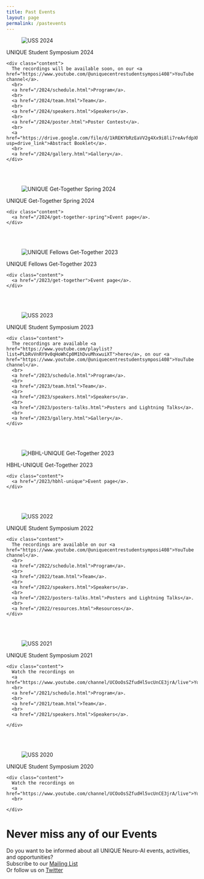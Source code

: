 ```yaml
---
title: Past Events
layout: page
permalink: /pastevents
---
```


<div class="card">
  <div class="card-image">
    <figure class="image is-5by2">
      <img src="/assets/img/USS2024/banner.png" alt="USS 2024">
    </figure>
  </div>
  <div class="card-content">
    <div class="media">
      <div class="media-content">
        <p class="title is-4">UNIQUE Student Symposium 2024</p>
      </div>
    </div>

    <div class="content">
      The recordings will be available soon, on our <a href="https://www.youtube.com/@uniquecentrestudentsymposi408">YouTube channel</a>.
      <br>
      <a href="/2024/schedule.html">Program</a>.
      <br>
      <a href="/2024/team.html">Team</a>.
      <br>
      <a href="/2024/speakers.html">Speakers</a>.
      <br>
      <a href="/2024/poster.html">Poster Contest</a>.
      <br>
      <a href="https://drive.google.com/file/d/1kREKYbRzEaVV2g4Xx9i8li7reAvfdpXR/view?usp=drive_link">Abstract Booklet</a>.
      <br>
      <a href="/2024/gallery.html">Gallery</a>.
    </div>
  </div>
</div>

<br>
<br>

<div class="card">
  <div class="card-image">
    <figure class="image is-5by2">
      <img src="/assets/img/UNIQUE_Get-Together_Spring_2024.png" alt="UNIQUE Get-Together Spring 2024">
    </figure>
  </div>
  <div class="card-content">
    <div class="media">
      <div class="media-content">
        <p class="title is-4">UNIQUE Get-Together Spring 2024</p>
      </div>
    </div>

    <div class="content">
      <a href="/2024/get-together-spring">Event page</a>.
    </div>
  </div>
</div>

<br>
<br>

<div class="card">
  <div class="card-image">
    <figure class="image is-5by2">
      <img src="/assets/img/UNIQUE_Fellows_Get-Together_2023.png" alt="UNIQUE Fellows Get-Together 2023">
    </figure>
  </div>
  <div class="card-content">
    <div class="media">
      <div class="media-content">
        <p class="title is-4">UNIQUE Fellows Get-Together 2023</p>
      </div>
    </div>

    <div class="content">
      <a href="/2023/get-together">Event page</a>.
    </div>
  </div>
</div>

<br>
<br>

<div class="card">
  <div class="card-image">
    <figure class="image is-5by2">
      <img src="/assets/img/USS2023/banner.png" alt="USS 2023">
    </figure>
  </div>
  <div class="card-content">
    <div class="media">
      <div class="media-content">
        <p class="title is-4">UNIQUE Student Symposium 2023</p>
      </div>
    </div>

    <div class="content">
      The recordings are available <a href="https://www.youtube.com/playlist?list=PLbRvVnRY9v0qHoWhCp0M1hDvuMhxwuiXT">here</a>, on our <a href="https://www.youtube.com/@uniquecentrestudentsymposi408">YouTube channel</a>.
      <br>
      <a href="/2023/schedule.html">Program</a>.
      <br>
      <a href="/2023/team.html">Team</a>.
      <br>
      <a href="/2023/speakers.html">Speakers</a>.
      <br>
      <a href="/2023/posters-talks.html">Posters and Lightning Talks</a>.
      <br>
      <a href="/2023/gallery.html">Gallery</a>.
    </div>
  </div>
</div>

<br>
<br>

<div class="card">
  <div class="card-image">
    <figure class="image is-5by2">
      <img src="/assets/img/HBHL_UNIQUE.jpg" alt="HBHL-UNIQUE Get-Together 2023">
    </figure>
  </div>
  <div class="card-content">
    <div class="media">
      <div class="media-content">
        <p class="title is-4">HBHL-UNIQUE Get-Together 2023</p>
      </div>
    </div>

    <div class="content">
      <a href="/2023/hbhl-unique">Event page</a>.
    </div>
  </div>
</div>

<br>
<br>

<div class="card">
  <div class="card-image">
    <figure class="image is-5by2">
      <img src="/assets/img/USS2022/banner.png" alt="USS 2022">
    </figure>
  </div>
  <div class="card-content">
    <div class="media">
      <div class="media-content">
        <p class="title is-4">UNIQUE Student Symposium 2022</p>
      </div>
    </div>

    <div class="content">
      The recordings are available on our <a href="https://www.youtube.com/@uniquecentrestudentsymposi408">YouTube channel</a>.
      <br>
      <a href="/2022/schedule.html">Program</a>.
      <br>
      <a href="/2022/team.html">Team</a>.
      <br>
      <a href="/2022/speakers.html">Speakers</a>.
      <br>
      <a href="/2022/posters-talks.html">Posters and Lightning Talks</a>.
      <br>
      <a href="/2022/resources.html">Resources</a>.
    </div>
  </div>
</div>

<br>
<br>

<div class="card">
  <div class="card-image">
    <figure class="image is-5by2">
      <img src="/assets/img/USS2021/banner-1-v1.png" alt="USS 2021">
    </figure>
  </div>
  <div class="card-content">
    <div class="media">
      <div class="media-content">
        <p class="title is-4">UNIQUE Student Symposium 2021</p>
      </div>
    </div>

    <div class="content">
      Watch the recordings on
      <a href="https://www.youtube.com/channel/UCOoOsSZfudHl5vcUnCE3jrA/live">YouTube</a>.
      <br>
      <a href="/2021/schedule.html">Program</a>.
      <br>
      <a href="/2021/team.html">Team</a>.
      <br>
      <a href="/2021/speakers.html">Speakers</a>.

    </div>
  </div>
</div>

<br>
<br>

<div class="card">
  <div class="card-image">
    <figure class="image is-5by2">
      <img src="/assets/img/USS2020.png" alt="USS 2020">
    </figure>
  </div>
  <div class="card-content">
    <div class="media">
      <div class="media-content">
        <p class="title is-4">UNIQUE Student Symposium 2020</p>
      </div>
    </div>

    <div class="content">
      Watch the recordings on
      <a href="https://www.youtube.com/channel/UCOoOsSZfudHl5vcUnCE3jrA/live">YouTube</a>.
      <br>

    </div>
  </div>
</div>


# Never miss any of our Events
Do you want to be informed about all UNIQUE Neuro-AI events, activities, and opportunities?
<br>
Subscribe to our [Mailing List](https://forms.gle/x5v8VQg4h1z7XRPu9)
<br>
Or follow us on [Twitter](https://twitter.com/ai_unique)
